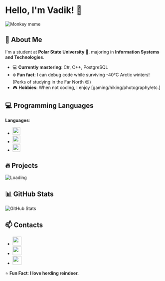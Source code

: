 # Hello, I'm Vadik! :wave:

![Monkey meme](https://media.tenor.com/5X5yWJkxQeIAAAAC/monkey-looking.gif)

## :rocket: About Me  
I'm a student at **Polar State University** :school:, majoring in **Information Systems and Technologies**.  
- :computer: **Currently mastering**: C#, C++, PostgreSQL  
- :snowflake: **Fun fact**: I can debug code while surviving -40°C Arctic winters! (Perks of studying in the Far North :wink:)  
- :video_game: **Hobbies**: When not coding, I enjoy [gaming/hiking/photography/etc.]   

## :computer: Programming Languages 
**Languages**:  
- <img src="https://img.shields.io/badge/C%23-239120?style=flat&logo=c-sharp&logoColor=white" height="24">
- <img src="https://img.shields.io/badge/C%2B%2B-00599C?style=flat&logo=c%2B%2B&logoColor=white" height="24">
- <img src="https://img.shields.io/badge/PostgreSQL-4169E1?style=flat&logo=postgresql&logoColor=white" height="24">

## :fire: Projects
![Loading](https://i.gifer.com/ZZ5H.gif)

## 📊 GitHub Stats
<img src="https://github-readme-stats.vercel.app/api?username=Slavyanin&show_icons=true&theme=dark&icon_color=ffffff&text_color=ffffff&title_color=ffffff" alt="GitHub Stats">

## 📫 Contacts
- <a href="https://t.me/kavalski228"><img src="https://img.shields.io/badge/Telegram-26A5E4?style=for-the-badge&logo=telegram&logoColor=white" height="28"></a>
- <a href="https://discord.com/users/366151961671893002"><img src="https://img.shields.io/badge/Discord-5865F2?style=for-the-badge&logo=discord&logoColor=white" height="28"></a>
- <a href="mailto:ostafinskijvadim@gmail.com"><img src="https://img.shields.io/badge/Email-D14836?style=for-the-badge&logo=gmail&logoColor=white" height="28"></a>

:star: **Fun Fact**: **I love herding reindeer.** 

